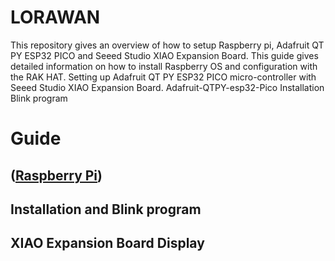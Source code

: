 # LORAWAN

This repository gives an overview of how to setup Raspberry pi, Adafruit QT PY ESP32 PICO and Seeed Studio XIAO Expansion Board. This guide gives detailed information on how to install Raspberry OS and configuration with the RAK HAT. Setting up Adafruit QT PY ESP32 PICO micro-controller with Seeed Studio XIAO Expansion Board.
Adafruit-QTPY-esp32-Pico
Installation 
Blink program

# Guide
## ([Raspberry Pi](https://github.com/nikhilramini/Adafruit-QTPY-esp32-Pico/blob/main/Raspberry%20Pi))
## Installation and Blink program
## XIAO Expansion Board Display
